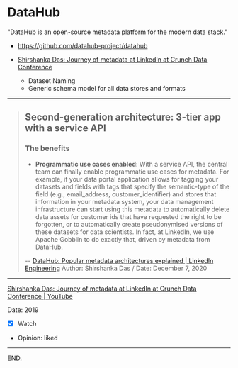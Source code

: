 # DataHub
"DataHub is an open-source metadata platform for the modern data stack."

- https://github.com/datahub-project/datahub

- [Shirshanka Das: Journey of metadata at LinkedIn at Crunch Data Conference](https://www.youtube.com/watch?v=OB-O0Y6OYDE)
    * Dataset Naming
    * Generic schema model for all data stores and formats 

---

>
> ## Second-generation architecture: 3-tier app with a service API
> 
> ### The benefits
> 
> - **Programmatic use cases enabled**: With a service API, the central team can finally enable programmatic use cases for metadata. For example, if your data portal application allows for tagging your datasets and fields with tags that specify the semantic-type of the field (e.g., email_address, customer_identifier) and stores that information in your metadata system, your data management infrastructure can start using this metadata to automatically delete data assets for customer ids that have requested the right to be forgotten, or to automatically create pseudonymised versions of these datasets for data scientists. In fact, at LinkedIn, we use Apache Gobblin to do exactly that, driven by metadata from DataHub.
>
> -- [DataHub: Popular metadata architectures explained | LinkedIn Engineering](https://engineering.linkedin.com/blog/2020/datahub-popular-metadata-architectures-explained)
Author: Shirshanka Das / Date: December 7, 2020

---

[Shirshanka Das: Journey of metadata at LinkedIn at Crunch Data Conference | YouTube](https://www.youtube.com/watch?v=OB-O0Y6OYDE)

Date: 2019

- [x] Watch
- Opinion: liked


---

END.
